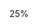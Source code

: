 <!-- Font Awesome -->
<link
  href="https://cdnjs.cloudflare.com/ajax/libs/font-awesome/6.0.0/css/all.min.css"
  rel="stylesheet"
/>
<!-- Google Fonts -->
<link
  href="https://fonts.googleapis.com/css?family=Roboto:300,400,500,700&display=swap"
  rel="stylesheet"
/>
<!-- MDB -->
<link
  href="https://cdnjs.cloudflare.com/ajax/libs/mdb-ui-kit/4.4.0/mdb.min.css"
  rel="stylesheet"
/>

<script
  type="text/javascript"
  src="https://cdnjs.cloudflare.com/ajax/libs/mdb-ui-kit/4.4.0/mdb.min.js"
></script>


<div class="progress" style="height: 20px;">
  <div class="progress-bar" role="progressbar" style="width: 25%;" aria-valuenow="25" aria-valuemin="0" aria-valuemax="100">25%</div>
</div>
